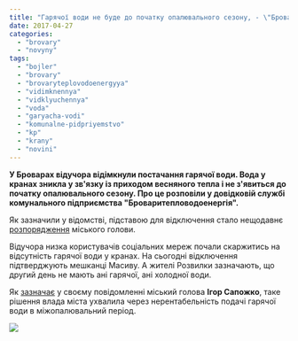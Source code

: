 ```yaml
---
title: "Гарячої води не буде до початку опалювального сезону, - \"Броваритепловодоенергія\""
date: 2017-04-27
categories: 
  - "brovary"
  - "novyny"
tags: 
  - "bojler"
  - "brovary"
  - "brovaryteplovodoenergyya"
  - "vidimknennya"
  - "vidklyuchennya"
  - "voda"
  - "garyacha-vodi"
  - "komunalne-pidpriyemstvo"
  - "kp"
  - "krany"
  - "novini"
---
```


**У Броварах відучора відімкнули постачання гарячої води. Вода у кранах зникла у зв'язку із приходом весняного тепла і не з'явиться до початку опалювального сезону. Про це розповіли у довідковій службі комунального підприємства "Броваритепловодоенергія".**

Як зазначили у відомстві, підставою для відключення стало нещодавнє [розпорядження](http://brovary-rada.gov.ua/documents/27125.html) міського голови.

Відучора низка користувачів соціальних мереж почали скаржитись на відсутність гарячої води у кранах. На сьогодні відключення підтверджують мешканці Масиву. А жителі Розвилки зазначають, що другий день не мають ані гарячої, ані холодної води.

Як [зазначає](https://www.facebook.com/i.sapozhko/posts/1881459642125713?pnref=story) у своєму повідомленні міський голова **Ігор Сапожко**, таке рішення влада міста ухвалила через нерентабельність подачі гарячої води в міжопалювальний період.

[![](https://mpz.brovary.org/wp-content/uploads/2017/04/spzh.jpg)](https://mpz.brovary.org/wp-content/uploads/2017/04/spzh.jpg)
